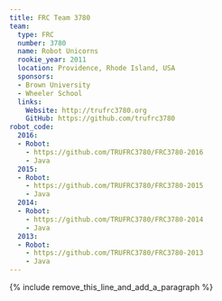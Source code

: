 ```yaml
---
title: FRC Team 3780
team:
  type: FRC
  number: 3780
  name: Robot Unicorns
  rookie_year: 2011
  location: Providence, Rhode Island, USA
  sponsors:
  - Brown University
  - Wheeler School
  links:
    Website: http://trufrc3780.org
    GitHub: https://github.com/trufrc3780
robot_code:
  2016:
  - Robot:
    - https://github.com/TRUFRC3780/FRC3780-2016
    - Java
  2015:
  - Robot:
    - https://github.com/TRUFRC3780/FRC3780-2015
    - Java
  2014:
  - Robot:
    - https://github.com/TRUFRC3780/FRC3780-2014
    - Java
  2013:
  - Robot:
    - https://github.com/TRUFRC3780/FRC3780-2013
    - Java
---
```


{% include remove_this_line_and_add_a_paragraph %}